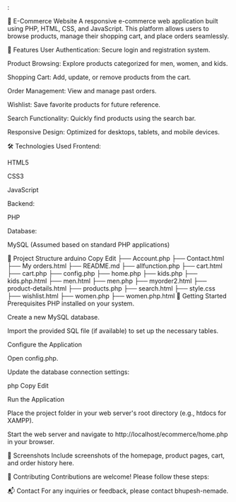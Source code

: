:

🛒 E-Commerce Website
A responsive e-commerce web application built using PHP, HTML, CSS, and JavaScript. This platform allows users to browse products, manage their shopping cart, and place orders seamlessly.

📌 Features
User Authentication: Secure login and registration system.

Product Browsing: Explore products categorized for men, women, and kids.

Shopping Cart: Add, update, or remove products from the cart.

Order Management: View and manage past orders.

Wishlist: Save favorite products for future reference.

Search Functionality: Quickly find products using the search bar.

Responsive Design: Optimized for desktops, tablets, and mobile devices.

🛠️ Technologies Used
Frontend:

HTML5

CSS3

JavaScript

Backend:

PHP

Database:

MySQL (Assumed based on standard PHP applications)

📁 Project Structure
arduino
Copy
Edit
├── Account.php
├── Contact.html
├── My orders.html
├── README.md
├── allfunction.php
├── cart.html
├── cart.php
├── config.php
├── home.php
├── kids.php
├── kids.php.html
├── men.html
├── men.php
├── myorder2.html
├── product-details.html
├── products.php
├── search.html
├── style.css
├── wishlist.html
├── women.php
├── women.php.html
🚀 Getting Started
Prerequisites
PHP installed on your system.


Create a new MySQL database.

Import the provided SQL file (if available) to set up the necessary tables.

Configure the Application

Open config.php.

Update the database connection settings:

php
Copy
Edit
<?php
$servername = "localhost";
$username = "your_username";
$password = "your_password";
$dbname = "your_database_name";
?>
Run the Application

Place the project folder in your web server's root directory (e.g., htdocs for XAMPP).

Start the web server and navigate to http://localhost/ecommerce/home.php in your browser.

📸 Screenshots
Include screenshots of the homepage, product pages, cart, and order history here.

🤝 Contributing
Contributions are welcome! Please follow these steps:


📬 Contact
For any inquiries or feedback, please contact bhupesh-nemade.


